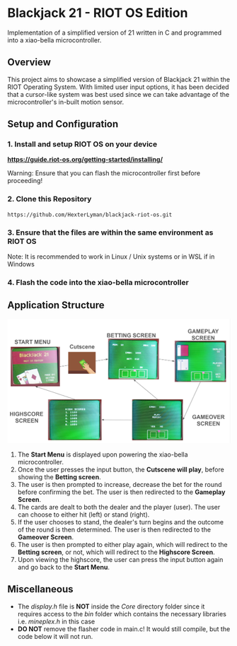 # Blackjack 21 - RIOT OS Edition
Implementation of a simplified version of 21 written in C and programmed into a xiao-bella microcontroller.

## Overview
This project aims to showcase a simplified version of Blackjack 21 within the RIOT Operating System. With limited user input options, it has been decided that a cursor-like system was best used since we can take advantage of the microcontroller's in-built motion sensor.

## Setup and Configuration
### 1. Install and setup RIOT OS on your device
**https://guide.riot-os.org/getting-started/installing/**

Warning: Ensure that you can flash the microcontroller first before proceeding!
### 2. Clone this Repository
```
https://github.com/HexterLyman/blackjack-riot-os.git
```
### 3. Ensure that the files are within the same environment as RIOT OS 
Note: It is recommended to work in Linux / Unix systems or in WSL if in Windows  

### 4. Flash the code into the xiao-bella microcontroller



## Application Structure
![image](img/rot_img.png)

1. The **Start Menu** is displayed upon powering the xiao-bella microcontroller.
2. Once the user presses the input button, the **Cutscene will play**, before showing the **Betting screen**.
3. The user is then prompted to increase, decrease the bet for the round before confirming the bet. The user is then redirected to the **Gameplay Screen**.
4. The cards are dealt to both the dealer and the player (user). The user can choose to either hit (left) or stand (right).
5. If the user chooses to stand, the dealer's turn begins and the outcome of the round is then determined. The user is then redirected to the **Gameover Screen**.
6. The user is then prompted to either play again, which will redirect to the **Betting screen**, or not, which will redirect to the **Highscore Screen**.
7. Upon viewing the highscore, the user can press the input button again and go back to the **Start Menu**. 


## Miscellaneous
- The *display.h* file is **NOT** inside the *Core* directory folder since it requires access to the *bin* folder which contains the necessary libraries i.e. *mineplex.h* in this case
- **DO NOT** remove the flasher code in main.c! It would still compile, but the code below it will not run.




